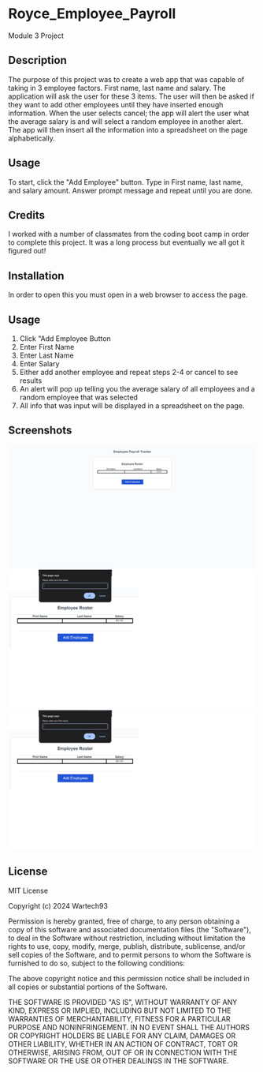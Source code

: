 # Royce_Employee_Payroll
Module 3 Project
## Description
The purpose of this project was to create a web app that was capable of taking in 3 employee factors. First name, last name and salary. The application will ask the user for these 3 items. The user will then be asked if they want to add other employees until they have inserted enough information. When the user selects cancel; the app will alert the user what the average salary is and will select a random employee in another alert. The app will then insert all the information into a spreadsheet on the page alphabetically.

## Usage

To start, click the "Add Employee" button. Type in First name, last name, and salary amount. Answer prompt message and repeat until you are done.

## Credits

I worked with a number of classmates from the coding boot camp in order to complete this project. It was a long process but eventually we all got it figured out!
## Installation
In order to open this you must open in a web browser to access the page.

## Usage
1. Click "Add Employee Button
2. Enter First Name
3. Enter Last Name
4. Enter Salary
5. Either add another employee and repeat steps 2-4 or cancel to see results
6. An alert will pop up telling you the average salary of all employees and a random employee that was selected
7. All info that was input will be displayed in a spreadsheet on the page.
## Screenshots
![screenshot1](/assets/Employee_Screenshot.png)
![screenshot2](/assets/Employee_screenshot2.png)
![screenshot3](/assets/Employee_screenshot2.png)
## License 
MIT License

Copyright (c) 2024 Wartech93

Permission is hereby granted, free of charge, to any person obtaining a copy
of this software and associated documentation files (the "Software"), to deal
in the Software without restriction, including without limitation the rights
to use, copy, modify, merge, publish, distribute, sublicense, and/or sell
copies of the Software, and to permit persons to whom the Software is
furnished to do so, subject to the following conditions:

The above copyright notice and this permission notice shall be included in all
copies or substantial portions of the Software.

THE SOFTWARE IS PROVIDED "AS IS", WITHOUT WARRANTY OF ANY KIND, EXPRESS OR
IMPLIED, INCLUDING BUT NOT LIMITED TO THE WARRANTIES OF MERCHANTABILITY,
FITNESS FOR A PARTICULAR PURPOSE AND NONINFRINGEMENT. IN NO EVENT SHALL THE
AUTHORS OR COPYRIGHT HOLDERS BE LIABLE FOR ANY CLAIM, DAMAGES OR OTHER
LIABILITY, WHETHER IN AN ACTION OF CONTRACT, TORT OR OTHERWISE, ARISING FROM,
OUT OF OR IN CONNECTION WITH THE SOFTWARE OR THE USE OR OTHER DEALINGS IN THE
SOFTWARE.

